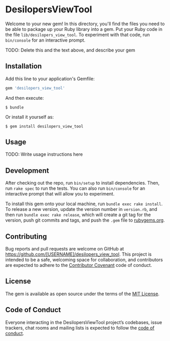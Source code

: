 # DesilopersViewTool

Welcome to your new gem! In this directory, you'll find the files you need to be able to package up your Ruby library into a gem. Put your Ruby code in the file `lib/desilopers_view_tool`. To experiment with that code, run `bin/console` for an interactive prompt.

TODO: Delete this and the text above, and describe your gem

## Installation

Add this line to your application's Gemfile:

```ruby
gem 'desilopers_view_tool'
```

And then execute:

    $ bundle

Or install it yourself as:

    $ gem install desilopers_view_tool

## Usage

TODO: Write usage instructions here

## Development

After checking out the repo, run `bin/setup` to install dependencies. Then, run `rake spec` to run the tests. You can also run `bin/console` for an interactive prompt that will allow you to experiment.

To install this gem onto your local machine, run `bundle exec rake install`. To release a new version, update the version number in `version.rb`, and then run `bundle exec rake release`, which will create a git tag for the version, push git commits and tags, and push the `.gem` file to [rubygems.org](https://rubygems.org).

## Contributing

Bug reports and pull requests are welcome on GitHub at https://github.com/[USERNAME]/desilopers_view_tool. This project is intended to be a safe, welcoming space for collaboration, and contributors are expected to adhere to the [Contributor Covenant](http://contributor-covenant.org) code of conduct.

## License

The gem is available as open source under the terms of the [MIT License](https://opensource.org/licenses/MIT).

## Code of Conduct

Everyone interacting in the DesilopersViewTool project’s codebases, issue trackers, chat rooms and mailing lists is expected to follow the [code of conduct](https://github.com/[USERNAME]/desilopers_view_tool/blob/master/CODE_OF_CONDUCT.md).
